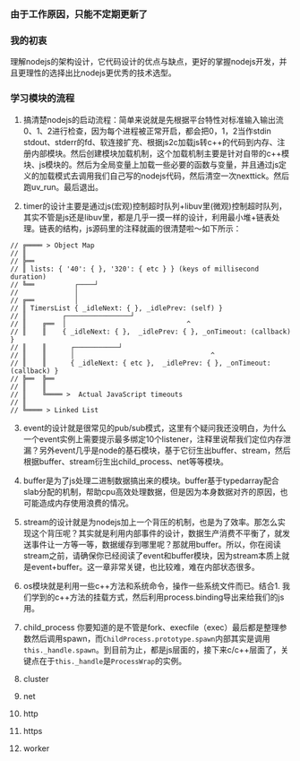 ### 由于工作原因，只能不定期更新了
### 我的初衷
理解nodejs的架构设计，它代码设计的优点与缺点，更好的掌握nodejs开发，并且更理性的选择出比nodejs更优秀的技术选型。

### 学习模块的流程
1. 搞清楚nodejs的启动流程：简单来说就是先根据平台特性对标准输入输出流0、1、2进行检查，因为每个进程被正常开启，都会把0，1，2当作stdin stdout、stderr的fd、软连接扩充、根据js2c加载js转c++的代码到内存、注册内部模块。然后创建模块加载机制，这个加载机制主要是针对自带的c++模块、js模块的。然后为全局变量上加载一些必要的函数与变量，并且通过js定义的加载模式去调用我们自己写的nodejs代码，然后清空一次nexttick。然后跑uv_run。最后退出。

2. timer的设计主要是通过js(宏观)控制超时队列+libuv里(微观)控制超时队列，其实不管是js还是libuv里，都是几乎一摸一样的设计，利用最小堆+链表处理。链表的结构，js源码里的注释就画的很清楚啦～如下所示：
```
// ╔════ > Object Map
// ║
// ╠══
// ║ lists: { '40': { }, '320': { etc } } (keys of millisecond duration)
// ╚══          ┌────┘
//              │
// ╔══          │
// ║ TimersList { _idleNext: { }, _idlePrev: (self) }
// ║         ┌────────────────┘
// ║    ╔══  │                              ^
// ║    ║    { _idleNext: { },  _idlePrev: { }, _onTimeout: (callback) }
// ║    ║      ┌───────────┘
// ║    ║      │                                  ^
// ║    ║      { _idleNext: { etc },  _idlePrev: { }, _onTimeout: (callback) }
// ╠══  ╠══
// ║    ║
// ║    ╚════ >  Actual JavaScript timeouts
// ║
// ╚════ > Linked List

```

3. event的设计就是很常见的pub/sub模式，这里有个疑问我还没明白，为什么一个event实例上需要提示最多绑定10个listener，注释里说帮我们定位内存泄漏？另外event几乎是node的基石模块，基于它衍生出buffer、stream，然后根据buffer、stream衍生出child_process、net等等模块。

4. buffer是为了js处理二进制数据搞出来的模块。buffer基于typedarray配合slab分配的机制，帮助cpu高效处理数据，但是因为本身数据对齐的原因，也可能造成内存使用浪费的情况。

5. stream的设计就是为nodejs加上一个背压的机制，也是为了效率。那怎么实现这个背压呢？其实就是利用内部事件的设计，数据生产消费不平衡了，就发送事件让一方等一等，数据缓存到哪里呢？那就用buffer。所以，你在阅读stream之前，请确保你已经阅读了event和buffer模块，因为stream本质上就是event+buffer。这一章非常关键，也比较难，难在内部状态很多。

6. os模块就是利用一些c++方法和系统命令，操作一些系统文件而已。结合1. 我们学到的c++方法的挂载方式，然后利用process.binding导出来给我们的js用。

7. child_process 你要知道的是不管是fork、execfile（exec）最后都是整理参数然后调用spawn，而`ChildProcess.prototype.spawn`内部其实是调用`this._handle.spawn`。到目前为止，都是js层面的，接下来c/c++层面了，关键点在于`this._handle`是`ProcessWrap`的实例。

8. cluster

9. net

10. http

11. https

12. worker

